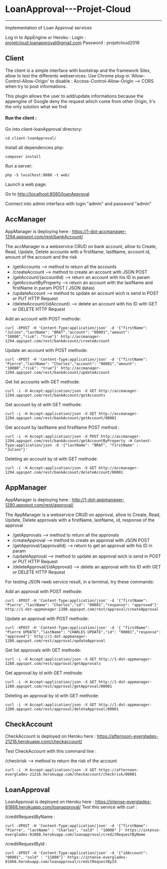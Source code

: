# LoanApproval---Projet-Cloud
-------
Implementation of Loan Approval services 

Log in to AppEngine or Heroku : Login : projetcloud.loanapproval@gmail.com Password : projetcloud2016


## Client 

The client is a simple interface with bootstrap and the framework Silex, allow to test the differents webservices. 
Use Chrome plug-in 'Allow-Control-Allow-Origin' to disable : Access-Control-Allow-Origin --> CORS when try to post informations.

This plugin allows the user to add/update informations because the appengine of Google deny the request which come from other Origin, it's the only solution what we find

#### Run the client :

Go into client-loanApproval directory:

    cd client-loanApproval/

Install all dependencies php:

    composer install

Run a server:

    php -S localhost:8080 -t web/

Launch a web page:

Go to [http://localhost:8080/loanApproval](http://localhost:8080/loanApproval)

Connect into admin interface with login "admin" and password "admin"

## AccManager

AppManager is deploying here : https://1-dot-accmanager-1294.appspot.com/rest/bankAccount/

The accManager is a webservice CRUD on bank account, allow to Create, Read, Update, Delete accounts with a firstName, lastName, account id, amount of the account and the risk 

- /getAccounts --> method to return all the accounts
- /createAccount --> method to create an account with JSON POST
- /getAccount/{accountId} --> return an account with his ID in param
- /getAccountByProperty --> return an account with the lastName and firstName in param POST ( JSON datas)
- /updateAccount --> method to update an account wich is send in POST or PUT HTTP Request
- /deleteAccount/{idAccount} --> delete an account with his ID with GET or DELETE HTTP Request

Add an account with POST methode:

    curl -XPOST -H 'Content-Type:application/json' -d '{"firstName": "Julien","lastName": "BRAT","account": "00001","amount": "10000","risk": "true"}' http://accmanager-1294.appspot.com/rest/bankAccount/createAccount

Update an account with POST methode:

    curl -XPOST -H 'Content-Type:application/json' -d '{"firstName": "Pierre","lastName": "Charles","account": "00001","amount": "10000","risk": "true"}' http://accmanager-1294.appspot.com/rest/bankAccount/updateAccount

 Get list accounts with GET methode:

    curl -i -H Accept:application/json -X GET http://accmanager-1294.appspot.com/rest/bankAccount/getAccounts

Get account by id with GET methode:

    curl -i -H Accept:application/json -X GET http://accmanager-1294.appspot.com/rest/bankAccount/getAccount/00001

Get account by lastName and firstName POST method : 

    curl -i -H Accept:application/json -X POST http://accmanager-1294.appspot.com/rest/bankAccount/getAccountByProperty -H Content-Type:application/json -d '{"lastName": "BRAT", "firstName" : "Julien"}'
    
Deleting an account by id with GET methode:

    curl -i -H Accept:application/json -X GET http://accmanager-1294.appspot.com/rest/bankAccount/deleteAccount/00001

## AppManager

AppManager is deploying here : http://1-dot-appmanager-1280.appspot.com/rest/approval/

The AppManager is a webservice CRUD on approval, allow to Create, Read, Update, Delete approvals with a firstName, lastName, id, response of the approval 

- /getApprovals --> method to return all the approvals
- /createApproval --> method to create an approval with JSON POST
- /getApproval/{approvalId} --> return to get an approval with his ID in param
- /updateApproval --> method to update an approval wich is send in POST or PUT HTTP Request
- /deleteApproval/{idApproval} --> delete an approval with his ID with GET or DELETE HTTP Request

For testing JSON rweb service result, in a terminal, try these commands:

Add an approval with POST methode:

    curl -XPOST -H 'Content-Type:application/json' -d '{"firstName": "Pierre","lastName": "Charles","id": "00001","response": "approved"}' http://1-dot-appmanager-1280.appspot.com/rest/approval/createApproval

Update an approval with POST methode:

    curl -XPOST -H 'Content-Type:application/json' -d '{ "firstName": "Pierre UPDATE","lastName": "CHARLES UPDATE","id": "00001","response": "approved"}' http://1-dot-appmanager-1280.appspot.com/rest/approval/updateApproval

 Get list approvals with GET methode:

    curl -i -H Accept:application/json -X GET http://1-dot-appmanager-1280.appspot.com/rest/approval/getApprovals

Get approval by id with GET methode:

    curl -i -H Accept:application/json -X GET http://1-dot-appmanager-1280.appspot.com/rest/approval/getApproval/00001

Deleting an approval by id with GET methode:

    curl -i -H Accept:application/json -X GET http://1-dot-appmanager-1280.appspot.com/rest/approval/deleteApproval/00001


## CheckAccount

CheckAccount is deployed on Heroku here : https://afternoon-everglades-21216.herokuapp.com/checkaccount/

Test CheckAccount with this command line :

/checkrisk --> method to return the risk of the account

    curl -i -H Accept:application/json -X GET https://afternoon-everglades-21216.herokuapp.com/checkaccount/checkrisk/00001


## LoanApproval

LoanApproval is deployed on Heroku here :  https://intense-everglades-81868.herokuapp.com/loanapproval/
Test this service with curl :

/creditRequestByName :

    curl -XPOST -H 'Content-Type:application/json' -d '{"firstName": "Pierre", "lastName" : "Charles", "sold" : "10000" }' https://intense-everglades-81868.herokuapp.com/loanapproval/creditRequestByName

/creditRequestById :

    curl -XPOST -H 'Content-Type:application/json' -d '{"idAccount": "00001", "sold" : "11000"}' https://intense-everglades-81868.herokuapp.com/loanapproval/creditRequestById



